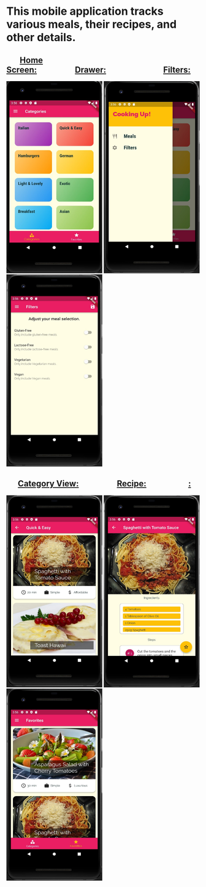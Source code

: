 # This mobile application tracks various meals, their recipes, and other details.

##        <ins>Home Screen:</ins>                    <ins>Drawer:</ins>                              <ins>Filters:</ins>
<img src = "https://github.com/BrandonScanlon/Meals_App/blob/master/images/Meals%20App%201.jpg" width="250" height="500"/> <img src = "https://github.com/BrandonScanlon/Meals_App/blob/master/images/Meals%20App%202.jpg" width="250" height="500"/> <img src ="https://github.com/BrandonScanlon/Meals_App/blob/master/images/Meals%20App%203.jpg" width="250" height="500"/> 
##       <ins>Category View:</ins>                    <ins>Recipe:</ins>                      <ins>:</ins>
<img src = "https://github.com/BrandonScanlon/Meals_App/blob/master/images/Meals%20App%204.jpg" width="250" height="500"/> <img src = "https://github.com/BrandonScanlon/Meals_App/blob/master/images/Meals%20App%205.jpg" width="250" height="500"/> <img src = "https://github.com/BrandonScanlon/Meals_App/blob/master/images/Meals%20App%206.jpg" width="250" height="500"/> 
